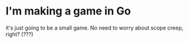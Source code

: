# I'm making a game in Go

it's just going to be a small game. No need to worry about scope creep, right? (???)
